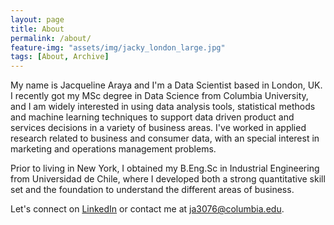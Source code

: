 ```yaml
---
layout: page
title: About
permalink: /about/
feature-img: "assets/img/jacky_london_large.jpg"
tags: [About, Archive]
---
```


My name is Jacqueline Araya and I'm a Data Scientist based in London, UK. I recently got my MSc degree in Data Science from Columbia University, and I am widely interested in using data analysis tools, statistical methods and machine learning techniques to support data driven product and services decisions in a variety of business areas. I've worked in applied research related to business and consumer data, with an special interest in marketing and operations management problems. 


Prior to living in New York, I obtained my B.Eng.Sc in Industrial Engineering from Universidad de Chile, where I developed both a strong quantitative skill set and the foundation to understand the different areas of business.


 Let's connect on [LinkedIn](https://www.linkedin.com/in/arayajacqueline/) or contact me at ja3076@columbia.edu.
